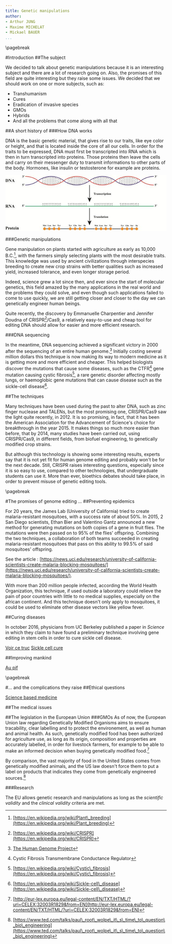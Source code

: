 ```yaml
---
title: Genetic manipulations
author:
- Arthur JUNG 
- Maxime MICHELAT
- Mickael BAUER
...
```


\pagebreak

#Introduction
##The subject

We decided to talk about genetic manipulations because it is an interesting subject and there are a lot of research going on.
Also, the promises of this field are quite interesting but they raise some issues.
We decided that we should work on one or more subjects, such as:

  - Transhumanism
  - Cures
  - Eradication of invasive species
  - GMOs
  - Hybrids
  - And all the problems that come along with all that

##A short history of
###How DNA works

DNA is the basic genetic material, that gives rise to our traits, like eye color or height, and that is located inside the core of all our cells.
In order for the traits to be expressed, DNA must first be transcripted into RNA which is then in turn transcripted into proteins.
Those proteins then leave the cells and carry on their messenger duty to transmit informations to other parts of the body.
Hormones, like insulin or testosterone for example are proteins.

![Picture of DNA](DNA.jpg)

###Genetic manipulations

Gene manipulation on plants started with agriculture as early as 10,000 B.C.[^PB], with the farmers simply selecting plants with the most desirable traits.
This knowledge was used by ancient civilizations through interspecies breeding to create new crop strains with better qualities such as increased yield, increased tolerance, and even longer storage period.

Indeed, science grew a lot since then, and ever since the start of molecular genetics, this field amazed by the many applications in the real world and the problems they could solve, and even though such applications failed to come to use quickly, we are still getting closer and closer to the day we can genetically engineer human beings.

Quite recently, the discovery by Emmanuelle Charpentier and Jennifer Doudna of CRISPR[^crispr]/Cas9, a relatively easy-to-use and cheap tool for editing DNA should allow for easier and more efficient research.

[^PB]: [https://en.wikipedia.org/wiki/Plant\_breeding](https://en.wikipedia.org/wiki/Plant_breeding)
[^crispr]: [https://en.wikipedia.org/wiki/CRISPR](https://en.wikipedia.org/wiki/CRISPR)

###DNA sequencing

In the meantime, DNA sequencing achieved a significant victory in 2000 after the sequencing of an entire human genome.[^hugenproject]
Initially costing several million dollars this technique is now making its way to modern medicine as it is getting more and more efficient and cheaper.
This helped biologists discover the mutations that cause some diseases, such as the CTFR[^CTFR] gene mutation causing cystic fibrosis[^cf], a rare genetic disorder affecting mostly lungs, or haemoglobic gene mutations that can cause disease such as the sickle-cell disease[^scd].

[^hugenproject]: [The Human Genome Project](https://en.wikipedia.org/wiki/Human\_Genome\_Project)
[^CTFR]: Cystic Fibrosis Transmembrane Conductance Regulator
[^cf]: [https://en.wikipedia.org/wiki/Cystic\_fibrosis](https://en.wikipedia.org/wiki/Cystic\_fibrosis)
[^scd]: [https://en.wikipedia.org/wiki/Sickle-cell\_disease](https://en.wikipedia.org/wiki/Sickle-cell\_disease)

##The techniques

Many techniques have been used during the past to alter DNA, such as zinc finger nuclease and TALENs, but the most promising one, CRISPR/Cas9 saw the light quite recently, in 2012.
It is so promising, in fact, that it has been the American Association for the Advancement of Science's choice for breakthrough in the year 2015.
It makes things so much more easier than before, that by 2014, many studies have been carried out, using CRISPR/Cas9, in different fields, from biofuel engineering, to genetically modified crop strains.

But although this technology is showing some interesting results, experts say that it is not yet fit for human genome editing and probably won't be for the next decade.
Still, CRISPR raises interesting questions, especially since it is so easy to use, compared to other technologies, that undergraduate students can use it.
More than ever, bioethics debates should take place, in order to prevent misuse of genetic editing tools.

\pagebreak

#The promises of genome editing ...
##Preventing epidemics

For 20 years, the James Lab (University of California) tried to create malaria-resistant mosquitoes, with a success rate of about 50%.
In 2015, 2 San Diego scientists, Ethan Bier and Valentino Gantz announced a new method for generating mutations on both copies of a gene in fruit flies.
The mutations were then passed on to 95% of the flies' offspring.
Combining the two techniques, a collaboration of both teams succeeded in creating malaria-resistant mosquitoes that pass on this ability to 99.5% of said mosquitoes' offspring.

See the article : [https://news.uci.edu/research/university-of-california-scientists-create-malaria-blocking-mosquitoes/](https://news.uci.edu/research/university-of-california-scientists-create-malaria-blocking-mosquitoes/).

With more than 200 million people infected, according the World Health Organization, this technique, if used outside a laboratory could relieve the pain of poor countries with little to no medical supplies, especially on the african continent.
And this technique doesn't only apply to mosquitoes, it could be used to eliminate other disease vectors like yellow fever.

##Curing diseases

In october 2016, physicians from UC Berkeley published a paper in *Science* in which they claim to have found a preliminary technique involving gene editing in stem cells in order to cure sickle cell disease.

[Voir ce truc](http://www.latimes.com/science/sciencenow/la-sci-sn-crispr-sickle-cell-20161012-snap-story.html#)
[Sickle cell cure](http://news.berkeley.edu/2016/10/12/genome-engineering-paves-way-for-sickle-cell-cure/)

##Improving mankind

[Au pif](http://www.nature.com/news/chinese-scientists-genetically-modify-human-embryos-1.17378)

\pagebreak

#\... and the complications they raise
##Ethical questions

[Science based medicine](https://sciencebasedmedicine.org/crispr-and-the-ethics-of-gene-editing/)

##The medical issues

##The legislation in the European Union
###GMOs
As of now, the European Union law regarding Genetically Modified Organisms aims to ensure tracability, clear labelling and to protect the environement, as well as human and animal health.
As such, genetically modified food has been authorized for agriculture use, as long as its origin, composition and properties are accurately labelled, in order for livestock farmers, for example to be able to make an informed decision when buying genetically modified food.[^gmolaw]

By comparison, the vast majority of food in the United States comes from genetically modified animals, and the US law doesn't force them to put a label on products that indicates they come from genetically engineered sources.[^tedprw]

[^tedprw]:[https://www.ted.com/talks/paul\_root\_wolpe\_it\_s\_time\_to\_question\_bio\_engineering](https://www.ted.com/talks/paul\_root\_wolpe\_it\_s\_time\_to\_question\_bio\_engineering)
[^gmolaw]:[http://eur-lex.europa.eu/legal-content/EN/TXT/HTML/?uri=CELEX:32003R1829&from=EN](http://eur-lex.europa.eu/legal-content/EN/TXT/HTML/?uri=CELEX:32003R1829&from=EN)

###Research

The EU allows genetic research and manipulations as long as the *scientific validity* and the *clinical validity* criteria are met.



